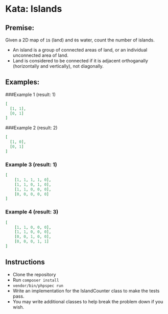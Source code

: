 # Kata: Islands


## Premise:


Given a 2D map of `1`s (land) and `0`s water, count the number of islands.

- An island is a group of connected areas of land, or an individual unconnected area of land.
- Land is considered to be connected if it is adjacent orthoganally (horizontally and vertically), not diagonally.

## Examples:

###Example 1 (result: 1)

```json
[
  [1, 1],
  [0, 1]
]
```

###Example 2 (result: 2)

```json
[
  [1, 0],
  [0, 1]
]
```

### Example 3 (result: 1)

```json
[
    [1, 1, 1, 1, 0],
    [1, 1, 0, 1, 0],
    [1, 1, 0, 0, 0],
    [0, 0, 0, 0, 0]
]
```

### Example 4 (result: 3)
```json
[
    [1, 1, 0, 0, 0],
    [1, 1, 0, 0, 0],
    [0, 0, 1, 0, 0],
    [0, 0, 0, 1, 1]
]
```

## Instructions

 - Clone the repository
 - Run `composer install`
 - `vendor/bin/phpspec run`
 - Write an implementation for the IslandCounter class to make the tests pass.
 - You may write additional classes to help break the problem down if you wish.
